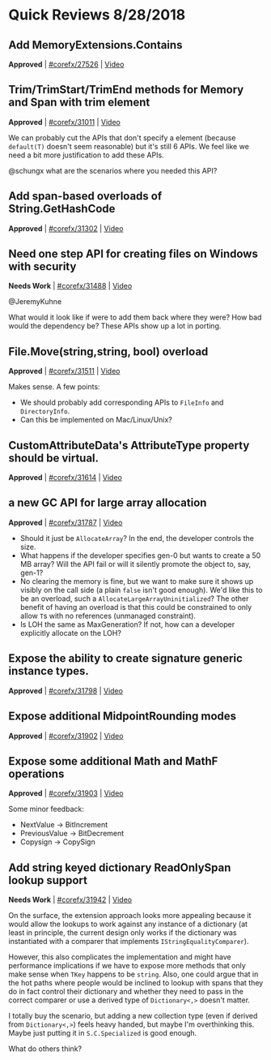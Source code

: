 # Quick Reviews 8/28/2018

## Add MemoryExtensions.Contains

**Approved** | [#corefx/27526](https://github.com/dotnet/corefx/issues/27526) | [Video](https://www.youtube.com/watch?v=hLbCfJSPIaI&t=0h0m0s)

## Trim/TrimStart/TrimEnd methods for Memory and Span with trim element

**Approved** | [#corefx/31011](https://github.com/dotnet/corefx/issues/31011#issuecomment-416678327) | [Video](https://www.youtube.com/watch?v=hLbCfJSPIaI&t=0h26m42s)

We can probably cut the APIs that don't specify a element (because `default(T)` doesn't seem reasonable) but it's still 6 APIs. We feel like we need a bit more justification to add these APIs.

@schungx what are the scenarios where you needed this API?
## Add span-based overloads of String.GetHashCode

**Approved** | [#corefx/31302](https://github.com/dotnet/corefx/issues/31302) | [Video](https://www.youtube.com/watch?v=hLbCfJSPIaI&t=0h38m48s)

## Need one step API for creating files on Windows with security

**Needs Work** | [#corefx/31488](https://github.com/dotnet/corefx/issues/31488#issuecomment-416680473) | [Video](https://www.youtube.com/watch?v=hLbCfJSPIaI&t=0h40m37s)

@JeremyKuhne 

What would it look like if were to add them back where they were? How bad would the dependency be? These APIs show up a lot in porting.
## File.Move(string,string, bool) overload

**Approved** | [#corefx/31511](https://github.com/dotnet/corefx/issues/31511#issuecomment-416681677) | [Video](https://www.youtube.com/watch?v=hLbCfJSPIaI&t=0h44m38s)

Makes sense. A few points:

* We should probably add corresponding APIs to `FileInfo` and `DirectoryInfo`.
* Can this be implemented on Mac/Linux/Unix?
## CustomAttributeData's AttributeType property should be virtual.

**Approved** | [#corefx/31614](https://github.com/dotnet/corefx/issues/31614) | [Video](https://www.youtube.com/watch?v=hLbCfJSPIaI&t=0h48m23s)

## a new GC API for large array allocation

**Approved** | [#corefx/31787](https://github.com/dotnet/corefx/issues/31787#issuecomment-416688698) | [Video](https://www.youtube.com/watch?v=hLbCfJSPIaI&t=0h50m56s)

* Should it just be `AllocateArray`? In the end, the developer controls the size.
* What happens if the developer specifies gen-0 but wants to create a 50 MB array? Will the API fail or will it silently promote the object to, say, gen-1?
* No clearing the memory is fine, but we want to make sure it shows up visibly on the call side (a plain `false` isn't good enough). We'd like this to be an overload, such a `AllocateLargeArrayUninitialized`? The other benefit of having an overload is that this could be constrained to only allow `T`s with no references (unmanaged constraint).
* Is LOH the same as MaxGeneration? If not, how can a developer explicitly allocate on the LOH?
## Expose the ability to create signature generic instance types.

**Approved** | [#corefx/31798](https://github.com/dotnet/corefx/issues/31798) | [Video](https://www.youtube.com/watch?v=hLbCfJSPIaI&t=1h9m36s)

## Expose additional MidpointRounding modes

**Approved** | [#corefx/31902](https://github.com/dotnet/corefx/issues/31902) | [Video](https://www.youtube.com/watch?v=hLbCfJSPIaI&t=1h15m58s)

## Expose some additional Math and MathF operations

**Approved** | [#corefx/31903](https://github.com/dotnet/corefx/issues/31903#issuecomment-416696207) | [Video](https://www.youtube.com/watch?v=hLbCfJSPIaI&t=1h19m36s)

Some minor feedback:

* NextValue -> BitIncrement
* PreviousValue -> BitDecrement
* Copysign -> CopySign
## Add string keyed dictionary ReadOnlySpan<char> lookup support

**Needs Work** | [#corefx/31942](https://github.com/dotnet/corefx/issues/31942#issuecomment-416704108) | [Video](https://www.youtube.com/watch?v=hLbCfJSPIaI&t=1h32m20s)

On the surface, the extension approach looks more appealing because it would allow the lookups to work against any instance of a dictionary (at least in principle, the current design only works if the dictionary was instantiated with a comparer that implements `IStringEqualityComparer`).

However, this also complicates the implementation and might have performance implications if we have to expose more methods that only make sense when `TKey` happens to be `string`. Also, one could argue that in the hot paths where people would be inclined to lookup with spans that they do in fact control their dictionary and whether they need to pass in the correct comparer or use a derived type of `Dictionary<,>` doesn't matter.

I totally buy the scenario, but adding a new collection type (even if derived from `Dictionary<,>`) feels heavy handed, but maybe I'm overthinking this. Maybe just putting it in `S.C.Specialized` is good enough.

What do others think?
